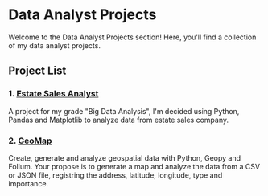 # Data Analyst Projects

Welcome to the Data Analyst Projects section! Here, you'll find a collection of my data analyst projects.

## Project List

### 1. [Estate Sales Analyst](https://github.com/maccuci/analise-de-dados-python)
A project for my grade "Big Data Analysis", I'm decided using Python, Pandas and Matplotlib to analyze data from estate sales company.

### 2. [GeoMap](https://github.com/maccuci/geomap-python)
Create, generate and analyze geospatial data with Python, Geopy and Folium. Your propose is to generate a map and analyze the data from a CSV or JSON file, registring the address, latitude, longitude, type and importance.